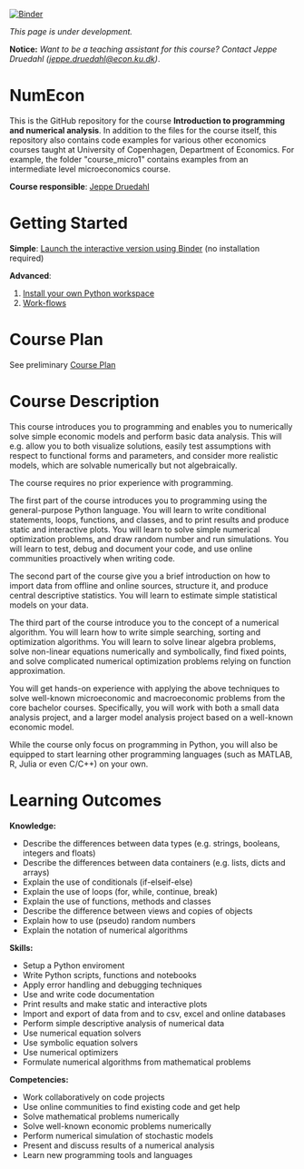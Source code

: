 [![Binder](https://mybinder.org/badge.svg)](https://mybinder.org/v2/gh/JeppeDruedahl/NumEcon/master)

*This page is under development.* 

**Notice:** *Want to be a teaching assistant for this course? Contact Jeppe Druedahl (<jeppe.druedahl@econ.ku.dk>)*.

# NumEcon

This is the GitHub repository for the course **Introduction to programming and numerical analysis**. In addition to the files for the course itself, this repository also contains code examples for various other economics courses taught at University of Copenhagen, Department of Economics. For example, the folder "course_micro1" contains examples from an intermediate level microeconomics course. 

**Course responsible**: [Jeppe Druedahl](http://web.econ.ku.dk/druedahl/)

# Getting Started

**Simple**: [Launch the interactive version using Binder](https://mybinder.org/v2/gh/JeppeDruedahl/NumEcon/master) (no installation required)

**Advanced**: 

1. [Install your own Python workspace](https://github.com/JeppeDruedahl/NumEcon/wiki/Installation-Notes)
2. [Work-flows](https://github.com/JeppeDruedahl/NumEcon/wiki/Work-Flows)

# Course Plan

See preliminary [Course Plan](https://github.com/JeppeDruedahl/NumEcon/wiki/Course-Plan)

# Course Description

This course introduces you to programming and enables you to numerically solve simple economic models and perform basic data analysis. This will e.g. allow you to both visualize solutions, easily test assumptions with respect to functional forms and parameters, and consider more realistic models, which are solvable numerically but not algebraically.  

The course requires no prior experience with programming.

The first part of the course introduces you to programming using the general-purpose Python language. You will learn to write conditional statements, loops, functions, and classes, and to print results and produce static and interactive plots. You will learn to solve simple numerical optimization problems, and draw random number and run simulations. You will learn to test, debug and document your code, and use online communities proactively when writing code. 

The second part of the course give you a brief introduction on how to import data from offline and online sources, structure it, and produce central descriptive statistics. You will learn to estimate simple statistical models on your data.

The third part of the course introduce you to the concept of a numerical algorithm. You will learn how to write simple searching, sorting and optimization algorithms. You will learn to solve linear algebra problems, solve non-linear equations numerically and symbolically, find fixed points, and solve complicated numerical optimization problems relying on function approximation.

You will get hands-on experience with applying the above techniques to solve well-known microeconomic and macroeconomic problems from the core bachelor courses. Specifically, you will work with both a small data analysis project, and a larger model analysis project based on a well-known economic model.

While the course only focus on programming in Python, you will also be equipped to start learning other programming languages (such as MATLAB, R, Julia or even C/C++) on your own.

# Learning Outcomes

**Knowledge:**
* Describe the differences between data types (e.g.  strings, booleans, integers and floats)
* Describe the differences between data containers (e.g. lists, dicts and arrays)
* Explain the use of conditionals (if-elseif-else)
* Explain the use of loops (for, while, continue, break)
* Explain the use of functions, methods and classes
* Describe the difference between views and copies of objects
* Explain how to use (pseudo) random numbers
* Explain the notation of numerical algorithms

**Skills:**
* Setup a Python enviroment
* Write Python scripts, functions and notebooks
* Apply error handling and debugging techniques
* Use and write code documentation
* Print results and make static and interactive plots
* Import and export of data from and to csv, excel and online databases
* Perform simple descriptive analysis  of numerical data
* Use numerical equation solvers
*	Use symbolic equation solvers
* Use numerical optimizers
* Formulate numerical algorithms from mathematical problems

**Competencies:**

* Work collaboratively on code projects
* Use online communities to find existing code and get help
* Solve mathematical problems numerically
* Solve well-known economic problems numerically
* Perform numerical simulation of stochastic models
* Present and discuss results of a numerical analysis
* Learn new programming tools and languages
